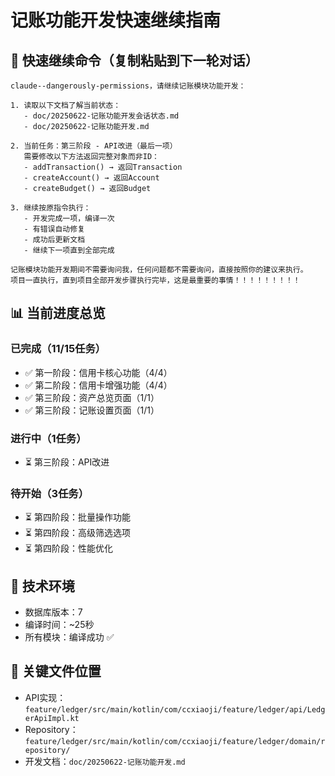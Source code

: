 # 记账功能开发快速继续指南

## 🚀 快速继续命令（复制粘贴到下一轮对话）

```
claude--dangerously-permissions，请继续记账模块功能开发：

1. 读取以下文档了解当前状态：
   - doc/20250622-记账功能开发会话状态.md
   - doc/20250622-记账功能开发.md

2. 当前任务：第三阶段 - API改进（最后一项）
   需要修改以下方法返回完整对象而非ID：
   - addTransaction() → 返回Transaction
   - createAccount() → 返回Account  
   - createBudget() → 返回Budget

3. 继续按原指令执行：
   - 开发完成一项，编译一次
   - 有错误自动修复
   - 成功后更新文档
   - 继续下一项直到全部完成

记账模块功能开发期间不需要询问我，任何问题都不需要询问，直接按照你的建议来执行。
项目一直执行，直到项目全部开发步骤执行完毕，这是最重要的事情！！！！！！！！！
```

## 📊 当前进度总览

### 已完成（11/15任务）
- ✅ 第一阶段：信用卡核心功能（4/4）
- ✅ 第二阶段：信用卡增强功能（4/4）
- ✅ 第三阶段：资产总览页面（1/1）
- ✅ 第三阶段：记账设置页面（1/1）

### 进行中（1任务）
- ⏳ 第三阶段：API改进

### 待开始（3任务）
- ⏳ 第四阶段：批量操作功能
- ⏳ 第四阶段：高级筛选选项
- ⏳ 第四阶段：性能优化

## 🔧 技术环境
- 数据库版本：7
- 编译时间：~25秒
- 所有模块：编译成功 ✅

## 📍 关键文件位置
- API实现：`feature/ledger/src/main/kotlin/com/ccxiaoji/feature/ledger/api/LedgerApiImpl.kt`
- Repository：`feature/ledger/src/main/kotlin/com/ccxiaoji/feature/ledger/domain/repository/`
- 开发文档：`doc/20250622-记账功能开发.md`